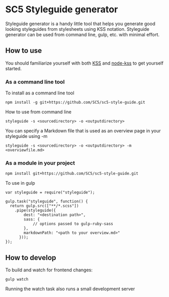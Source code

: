 # SC5 Styleguide generator

Styleguide generator is a handy little tool that helps you generate good looking
styleguides from stylesheets using KSS notation. Styleguide generator can be
used from command line, gulp, etc. with minimal effort.

## How to use

You should familiarize yourself with both [KSS](https://github.com/kneath/kss)
and [node-kss](https://github.com/kss-node/kss-node) to get yourself started.

### As a command line tool

To install as a command line tool

    npm install -g git+https://github.com/SC5/sc5-style-guide.git

How to use from command line

    styleguide -s <sourcedirectory> -o <outputdirectory>

You can specify a Markdown file that is used as an overview page in your
styleguide using -m

    styleguide -s <sourcedirectory> -o <outputdirectory> -m <overviewfile.md>

### As a module in your project

    npm install git+https://github.com/SC5/sc5-style-guide.git

To use in gulp

    var styleguide = require("styleguide");
    
    gulp.task("styleguide", function() {
      return gulp.src(["**/*.scss"])
        .pipe(styleguide({
            dest: "<destination path>",
            sass: {
                // options passed to gulp-ruby-sass
            },
            markdownPath: "<path to your overview.md>"
          }));
    });

## How to develop

To build and watch for frontend changes:

    gulp watch

Running the watch task also runs a small development server
